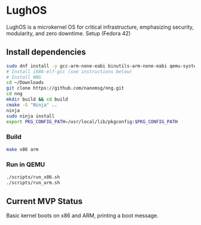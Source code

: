 # LughOS

LughOS is a microkernel OS for critical infrastructure, emphasizing security, modularity, and zero downtime.
Setup (Fedora 42)

## Install dependencies

```bash
sudo dnf install -y gcc-arm-none-eabi binutils-arm-none-eabi qemu-system-x86 qemu-system-arm cmake make git checkout
# Install i686-elf-gcc (see instructions below)
# Install NNG
cd ~/Downloads
git clone https://github.com/nanomsg/nng.git
cd nng
mkdir build && cd build
cmake -G "Ninja" ..
ninja
sudo ninja install
export PKG_CONFIG_PATH=/usr/local/lib/pkgconfig:$PKG_CONFIG_PATH
```

### Build

```bash
make x86 arm
```

### Run in QEMU

```bash
./scripts/run_x86.sh
./scripts/run_arm.sh
```

## Current MVP Status

Basic kernel boots on x86 and ARM, printing a boot message.
